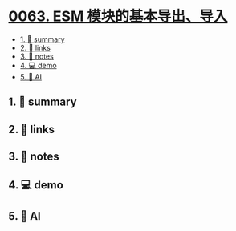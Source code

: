 # [0063. ESM 模块的基本导出、导入](https://github.com/Tdahuyou/javascript/tree/main/0063.%20ESM%20%E6%A8%A1%E5%9D%97%E7%9A%84%E5%9F%BA%E6%9C%AC%E5%AF%BC%E5%87%BA%E3%80%81%E5%AF%BC%E5%85%A5)


<!-- region:toc -->
- [1. 📝 summary](#1--summary-39)
- [2. 🔗 links](#2--links-39)
- [3. 📒 notes](#3--notes-39)
- [4. 💻 demo](#4--demo-39)
- [5. 🤖 AI](#5--ai-39)
<!-- endregion:toc -->

## 1. 📝 summary

## 2. 🔗 links
## 3. 📒 notes
## 4. 💻 demo
## 5. 🤖 AI
